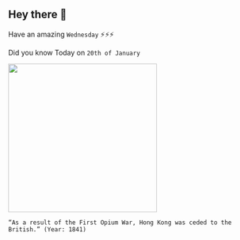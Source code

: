 ## Hey there 👋
Have an amazing `Wednesday` ⚡⚡⚡

Did you know Today on `20th of January`
 
 [<img src="https://chiculture.org.hk/sites/mainsite/files/styles/free_style_image_styles/public/2019-02/mainsite_tushuojindai_xianggangshi4.9_nov22.jpg?itok=Qdln9Lnm" width="300" />](https://www.nam.ac.uk/explore/opium-war-1839-1842#:~:text=on%2018%20January%201841%20by%20which%20Hong%20Kong%20became%20a%20British%20territory) 
 ```
“As a result of the First Opium War, Hong Kong was ceded to the British.” (Year: 1841)
```
